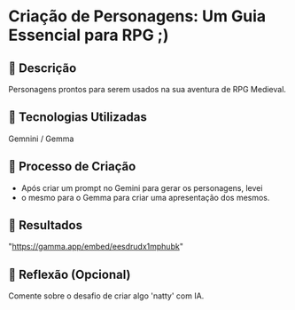 # Criação de Personagens: Um Guia Essencial para RPG ;)

## 📒 Descrição
Personagens prontos para serem usados na sua aventura de RPG Medieval.


## 🤖 Tecnologias Utilizadas
Gemnini / Gemma


## 🧐 Processo de Criação
- Após criar um prompt no Gemini para gerar os personagens, levei
- o mesmo para o Gemma para criar uma apresentação dos mesmos.

## 🚀 Resultados
"https://gamma.app/embed/eesdrudx1mphubk"

## 💭 Reflexão (Opcional)
Comente sobre o desafio de criar algo 'natty' com IA.
